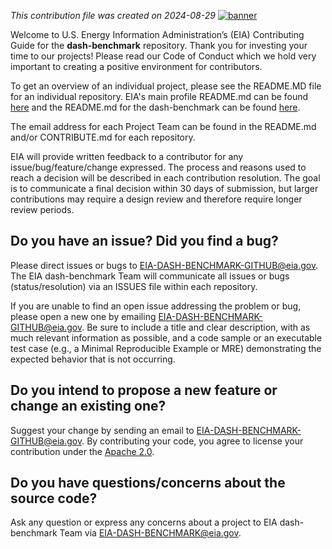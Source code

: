 *This contribution file was created on 2024-08-29*
[![banner](https://github.com/user-attachments/assets/2fb69506-7b5f-4a95-bebb-a3cb87f1c198)](https://www.eia.gov)

Welcome to U.S. Energy Information Administration’s (EIA) Contributing Guide for the **dash-benchmark** repository.  Thank you for investing your time to our projects! Please read our Code of Conduct which we hold very important to creating a positive environment for contributors.  

To get an overview of an individual project, please see the README.MD file for an individual repository.  EIA's main profile README.md can be found [here](https://github.com/EIAgov/EIAgov/blob/main/README.md) and the README.md for the dash-benchmark can be found [here](https://github.com/EIAgov).

The email address for each Project Team can be found in the README.md and/or CONTRIBUTE.md for each repository.

EIA will provide written feedback to a contributor for any issue/bug/feature/change expressed. The process and reasons used to reach a decision will be described in each contribution resolution. The goal is to communicate a final decision within 30 days of submission, but larger contributions may require a design review and therefore require longer review periods.

## Do you have an issue?  Did you find a bug?
Please direct issues or bugs to [EIA-DASH-BENCHMARK-GITHUB@eia.gov](mailto:EIA-DASH-BENCHMARK-GITHUB@eia.gov?subject=[GitHub]%20bug). The EIA dash-benchmark Team will communicate all issues or bugs (status/resolution) via an ISSUES file within each repository.

If you are unable to find an open issue addressing the problem or bug, please open a new one by emailing [EIA-DASH-BENCHMARK-GITHUB@eia.gov](mailto:EIA-DASH-BENCHMARK-GITHUB@eia.gov?subject=[GitHub]%20issue). Be sure to include a title and clear description, with as much relevant information as possible, and a code sample or an executable test case (e.g., a Minimal Reproducible Example or MRE) demonstrating the expected behavior that is not occurring. 

## Do you intend to propose a new feature or change an existing one?
Suggest your change by sending an email to EIA-DASH-BENCHMARK-GITHUB@eia.gov. By contributing your code, you agree to license your contribution under the [Apache 2.0](https://github.com/EIAgov/EIAgov/blob/main/LICENSE).

## Do you have questions/concerns about the source code?
Ask any question or express any concerns about a project to EIA dash-benchmark Team via EIA-DASH-BENCHMARK@eia.gov.
